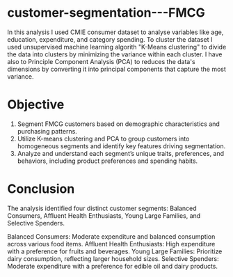 # customer-segmentation---FMCG

In this analysis I used CMIE consumer dataset to analyse variables like age, education, expenditure, and category spending.
To cluster the dataset I used unsupervised machine learning algorith "K-Means clustering" to divide the data into clusters by minimizing the variance within each cluster.
I have also to Principle Component Analysis (PCA) to reduces the data's dimensions by converting it into principal components that capture the most variance.

# Objective 

1. Segment FMCG customers based on demographic characteristics and purchasing patterns.
2. Utilize K-means clustering and PCA to group customers into homogeneous segments and identify key features driving segmentation.
3. Analyze and understand each segment’s unique traits, preferences, and behaviors, including product preferences and spending habits.

# Conclusion
The analysis identified four distinct customer segments: Balanced Consumers, Affluent Health Enthusiasts, Young Large Families, and Selective Spenders.

Balanced Consumers: Moderate expenditure and balanced consumption across various food items.
Affluent Health Enthusiasts: High expenditure with a preference for fruits and beverages.
Young Large Families: Prioritize dairy consumption, reflecting larger household sizes.
Selective Spenders: Moderate expenditure with a preference for edible oil and dairy products.
